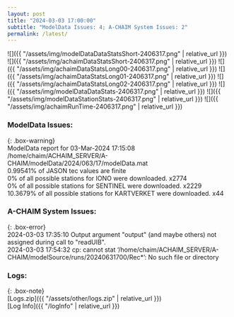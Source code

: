```yaml
---
layout: post
title: "2024-03-03 17:00:00"
subtitle: "ModelData Issues: 4; A-CHAIM System Issues: 2"
permalink: /latest/
---
```


![]({{ "/assets/img/modelDataDataStatsShort-2406317.png" | relative_url }})
![]({{ "/assets/img/achaimDataStatsShort-2406317.png" | relative_url }})
![]({{ "/assets/img/achaimDataStatsLong00-2406317.png" | relative_url }})
![]({{ "/assets/img/achaimDataStatsLong01-2406317.png" | relative_url }})
![]({{ "/assets/img/achaimDataStatsLong02-2406317.png" | relative_url }})
![]({{ "/assets/img/modelDataDataStats-2406317.png" | relative_url }})
![]({{ "/assets/img/modelDataStationStats-2406317.png" | relative_url }})
![]({{ "/assets/img/achaimRunTime-2406317.png" | relative_url }})


### ModelData Issues:  
  
{: .box-warning}  
 ModelData report for 03-Mar-2024 17:15:08   
 /home/chaim/ACHAIM_SERVER/A-CHAIM/modelData/2024/063/17/modelData.mat   
 0.99541% of JASON tec values are finite   
 0% of all possible stations for IONO were downloaded. x2774   
 0% of all possible stations for SENTINEL were downloaded. x2229   
 10.3679% of all possible stations for KARTVERKET were downloaded. x44   
  
### A-CHAIM System Issues:  
  
{: .box-error}  
2024-03-03 17:35:10 Output argument "output" (and maybe others) not assigned during call to "readUIB".  
2024-03-03 17:54:32 cp: cannot stat ‘/home/chaim/ACHAIM_SERVER/A-CHAIM/modelSource/runs/20240631700/Rec*’: No such file or directory  

### Logs:  
  
{: .box-note}  
[Logs.zip]({{ "/assets/other/logs.zip" | relative_url }})  
[Log Info]({{ "/logInfo" | relative_url }})  
